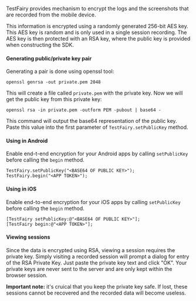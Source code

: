 TestFairy provides mechanism to encrypt the logs and the screenshots that are recorded from the mobile device.

This information is encrypted using a randomly generated 256-bit AES key. This AES key is random and is only used in a single session recording. The AES key is then protected with an RSA key, where the public key is provided when constructing the SDK.

#### Generating public/private key pair

Generating a pair is done using openssl tool:

```
openssl genrsa -out private.pem 2048
```

This will create a file called `private.pem` with the private key. Now we will get the public key from this private key:

```
openssl rsa -in private.pem -outform PEM -pubout | base64 -
```

This command will output the base64 representation of the public key. Paste this value into the first parameter of `TestFairy.setPublicKey` method.

#### Using in Android 

Enable end-t-end encryption for your Android apps by calling `setPublicKey` before calling the `begin` method.

```
TestFairy.setPublicKey("<BASE64 OF PUBLIC KEY>");
TestFairy.begin("<APP TOKEN>");
```

#### Using in iOS

Enable end-to-end encryption for your iOS apps by calling `setPublicKey` before calling the `begin` method.

```
[TestFairy setPublicKey:@"<BASE64 OF PUBLIC KEY>"]; 
[TestFairy begin:@"<APP TOKEN>"];
```

#### Viewing sessions

Since the data is encrypted using RSA, viewing a session requires the private key. Simply visiting a recorded session will prompt a dialog for entry of the RSA Private Key. Just paste the private key text and click "OK". Your private keys are never sent to the server and are only kept within the browser session. 

**Important note:** it's cruical that you keep the private key safe. If lost, these sessions cannot be recovered and the recorded data will become useless.
